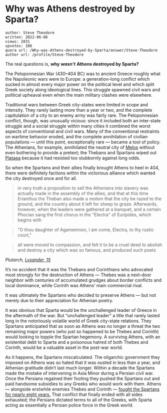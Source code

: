 # Why was Athens destroyed by Sparta?

	author: Steve Theodore
	written: 2022-06-06
	views: 2831
	upvotes: 106
	quora url: /Why-was-Athens-destroyed-by-Sparta/answer/Steve-Theodore
	author url: /profile/Steve-Theodore


The real questions is, __why__ ___wasn’t___ __Athens destroyed by Sparta?__ 

The Peloponnesian War (430–404 BC) was to ancient Greece roughly what the Napoleonic wars were to Europe: a generation-long conflict which sucked in almost every major power on the political level and which split Greek society along ideological lines. This struggle spawned civil wars and political upheaval even when the main military clashes were elsewhere.

Traditional wars between Greek city-states were limited in scope and intensity. They rarely lasting more than a year or two, and the complete capitulation of a city to an enemy army was fairly rare. The Peloponnesian conflict, though, was unusually vicious: since it included both an inter-state struggle and a social struggle within many cities it combined the worst aspects of conventional and civil wars. Many of the conventional restraints on wartime behavior eroded, and the complete annihilation of civilian populations — until this point, exceptionally rare — became a tool of policy. The Athenians, for example, annihilated the neutral city of [Melos](https://en.wikipedia.org/wiki/Siege_of_Melos) without even bothering to provide a pretext; the Thebans and Spartans wiped out [Plataea](https://en.wikipedia.org/wiki/Siege_of_Plataea) because it had resisted too stubbornly against long odds.

So when the Spartans and their allies finally brought Athens to heel in 404, there were definitely factions within the victorious alliance which wanted the city destroyed once and for all.

> in very truth a proposition to sell the Athenians into slavery was actually made in the assembly of the allies, and that at this time Erianthus the Theban also made a motion that the city be razed to the ground, and the country about it left for sheep to graze. Afterwards, however, when the leaders were gathered at a banquet, and a certain Phocian sang the first chorus in the "Electra" of Euripides, which begins with

> "O thou daughter of Agamemnon,
 I am come, Electra, to thy rustic court,"

> all were moved to compassion, and felt it to be a cruel deed to abolish and destroy a city which was so famous, and produced such poets

_Plutarch,_ _[Lysander, 15](http://penelope.uchicago.edu/Thayer/E/Roman/Texts/Plutarch/Lives/Lysander*.html)_ 

It’s no accident that it was the Thebans and Corinthians who advocated most strongly for the destruction of Athens — Thebes was a next-door neighbor with centuries of accumulated grudges about border conflicts and local dominance, while Corinth was Athens’ main commercial rival.

It was ultimately the Spartans who decided to preserve Athens — but not merely due to their appreciation for Athenian poetry.

It was obvious that Sparta would be the unchallenged leader of Greece in the aftermath of the war. But “unchallenged leader” a title that rarely lasted long in the notoriously volatile world of Greek city-state relations. They Spartans anticipated that as soon as Athens was no longer a threat the two remaining major powers (who just so happened to be Thebes and Corinth) would looking to topple the Spartan hegemony. A surviving Athens, with an existential debt to Sparta and a poisonous hatred of both Thebes and Corinth, would be a valuable asset in the post-war world.

As it happens, the Spartans miscalculated. The oligarchic government they imposed on Athens was so hated that it was ousted in less than a year, and Athenian gratitude didn’t last much longer. Within a decade the Spartans made the mistake of intervening in Asia Minor during a Persian civil war. Once the Persians regained their footing they pushed the Spartans out and paid handsome subsidies to any Greeks who would work with them. Athens — alongside erstwhile enemies Thebes and Corinth — [fought the Spartans for nearly eight years.](https://en.wikipedia.org/wiki/Corinthian_War) That conflict that finally ended with all sides exhausted; the Persians dictated terms to all of the Greeks, with Sparta acting as essentially a Persian police force in the Greek world.


